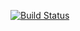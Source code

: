 [![Build Status](https://travis-ci.org/xuchunyang/playground.svg?branch=master)](https://travis-ci.org/xuchunyang/playground)
